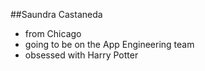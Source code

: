##Saundra Castaneda

- from Chicago
- going to be on the App Engineering team
- obsessed with Harry Potter
